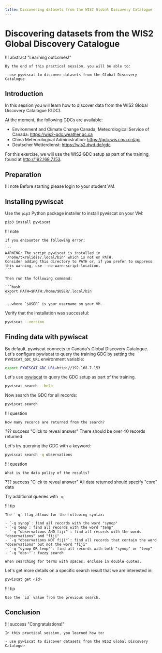 ```yaml
---
title: Discovering datasets from the WIS2 Global Discovery Catalogue
---
```


# Discovering datasets from the WIS2 Global Discovery Catalogue

!!! abstract "Learning outcomes!"

    By the end of this practical session, you will be able to:

    - use pywiscat to discover datasets from the Global Discovery Catalogue

## Introduction

In this session you will learn how to discover data from the WIS2 Global Discovery Catalogue (GDC).

At the moment, the following GDCs are available:

- Environment and Climate Change Canada, Meteorological Service of Canada: <https://wis2-gdc.weather.gc.ca>
- China Meteorological Administration: <https://gdc.wis.cma.cn/api>
- Deutscher Wetterdienst: <https://wis2.dwd.de/gdc>

For this exercise, we will use the WIS2 GDC setup as part of the training, found at <http://192.168.7.153>.

## Preparation

!!! note
    Before starting please login to your student VM.

## Installing pywiscat

Use the `pip3` Python package installer to install pywiscat on your VM:
```bash
pip3 install pywiscat
```

!!! note

    If you encounter the following error:

    ```
    WARNING: The script pywiscat is installed in '/home/tkralidis/.local/bin' which is not on PATH.
    Consider adding this directory to PATH or, if you prefer to suppress this warning, use --no-warn-script-location.
    ```

    Then run the following command:

    ```bash
    export PATH=$PATH:/home/$USER/.local/bin
    ```

    ...where `$USER` is your username on your VM.

Verify that the installation was successful:

```bash
pywiscat --version
```

## Finding data with pywiscat

By default, pywiscat connects to Canada's Global Discovery Catalogue.  Let's configure pywiscat to query the training GDC by setting the `PYWISCAT_GDC_URL` environment variable:

```bash
export PYWISCAT_GDC_URL=http://192.168.7.153
```

Let's use [pywiscat](https://github.com/wmo-im/pywiscat) to query the GDC setup as part of the training.

```bash
pywiscat search --help
```

Now search the GDC for all records:

```bash
pywiscat search
```

!!! question

    How many records are returned from the search?

??? success "Click to reveal answer"
    There should be over 40 records returned

Let's try querying the GDC with a keyword:

```bash
pywiscat search -q observations
```

!!! question

    What is the data policy of the results?

??? success "Click to reveal answer"
    All data returned should specify "core" data

Try additional queries with `-q`

!!! tip

    The `-q` flag allows for the following syntax:

    - `-q synop`: find all records with the word "synop"
    - `-q temp`: find all records with the word "temp"
    - `-q "observations AND fiji"`: find all records with the words "observations" and "fiji"
    - `-q "observations NOT fiji"`: find all records that contain the word "observations" but not the word "fiji"
    - `-q "synop OR temp"`: find all records with both "synop" or "temp"
    - `-q "obs~"`: fuzzy search

    When searching for terms with spaces, enclose in double quotes.

Let's get more details on a specific search result that we are interested in:

```bash
pywiscat get <id>
```

!!! tip

    Use the `id` value from the previous search.


## Conclusion

!!! success "Congratulations!"

    In this practical session, you learned how to:

    - use pywiscat to discover datasets from the WIS2 Global Discovery Catalogue

